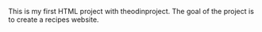 This is my first HTML project with theodinproject.
The goal of the project is to create a recipes website.
